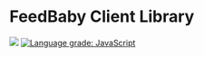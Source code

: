 # FeedBaby Client Library 

![](https://github.com/SketchingDev/feedbaby-client/workflows/On%20Push/badge.svg)
[![Language grade: JavaScript](https://img.shields.io/lgtm/grade/javascript/g/SketchingDev/feedbaby-client.svg?logo=lgtm&logoWidth=18)](https://lgtm.com/projects/g/SketchingDev/feedbaby-client/context:javascript)
